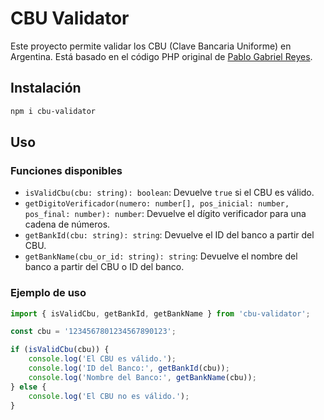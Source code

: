 # CBU Validator

Este proyecto permite validar los CBU (Clave Bancaria Uniforme) en Argentina. Está basado en el código PHP original de [Pablo Gabriel Reyes](https://pabloreyes.com.ar/).

## Instalación

```sh
npm i cbu-validator
```

## Uso

### Funciones disponibles

- `isValidCbu(cbu: string): boolean`: Devuelve `true` si el CBU es válido.
- `getDigitoVerificador(numero: number[], pos_inicial: number, pos_final: number): number`: Devuelve el dígito verificador para una cadena de números.
- `getBankId(cbu: string): string`: Devuelve el ID del banco a partir del CBU.
- `getBankName(cbu_or_id: string): string`: Devuelve el nombre del banco a partir del CBU o ID del banco.

### Ejemplo de uso

```typescript
import { isValidCbu, getBankId, getBankName } from 'cbu-validator';

const cbu = '1234567801234567890123';

if (isValidCbu(cbu)) {
    console.log('El CBU es válido.');
    console.log('ID del Banco:', getBankId(cbu));
    console.log('Nombre del Banco:', getBankName(cbu));
} else {
    console.log('El CBU no es válido.');
}